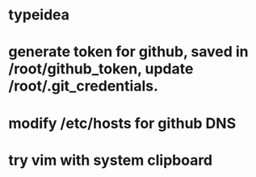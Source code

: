 # typeidea

# generate token for github, saved in /root/github_token, update /root/.git_credentials.

# modify /etc/hosts for github DNS

# try vim with system clipboard
